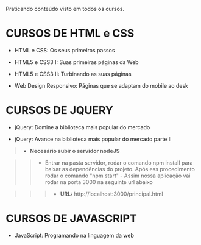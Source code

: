  Praticando conteúdo visto em todos os cursos.
 
# CURSOS DE HTML e CSS
 
 * HTML e CSS: Os seus primeiros passos

 * HTML5 e CSS3 I: Suas primeiras páginas da Web

 * HTML5 e CSS3 II: Turbinando as suas páginas 
 
 * Web Design Responsivo: Páginas que se adaptam do mobile ao desk 
 
# CURSOS DE JQUERY

 * jQuery: Domine a biblioteca mais popular do mercado

 * jQuery: Avance na biblioteca mais popular do mercado parte II

  > * **Necesário subir o servidor nodeJS**

  >> * Entrar na pasta servidor, rodar o comando npm install para baixar as dependências do projeto. Após ess procedimento rodar o comando "npm start" - Assim nossa aplicação vai rodar na porta 3000 na seguinte url abaixo

  >>> * **URL:** http://localhost:3000/principal.html 

 # CURSOS DE JAVASCRIPT

 * JavaScript: Programando na linguagem da web
